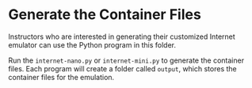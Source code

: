 # Generate the Container Files

Instructors who are interested in generating their customized
Internet emulator can use the Python program in this folder. 

Run the `internet-nano.py` or `internet-mini.py` to generate the container files.
Each program will create a folder called `output`, which stores
the container files for the emulation. 
